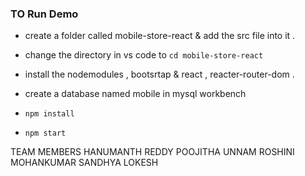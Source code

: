 

### TO Run Demo



-  create a folder called mobile-store-react & add the src file into it . 

- change the directory in vs code to `cd mobile-store-react`

- install the nodemodules , bootsrtap & react , reacter-router-dom .

- create a database named mobile in mysql workbench 

- `npm install` 

- `npm start`





TEAM MEMBERS 
HANUMANTH REDDY 
POOJITHA UNNAM
ROSHINI MOHANKUMAR
SANDHYA LOKESH
